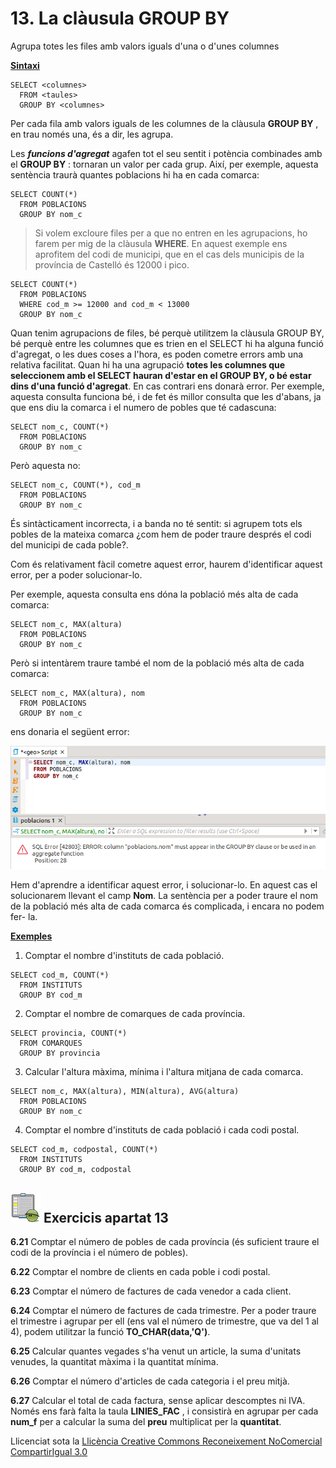 # 13\. La clàusula GROUP BY

Agrupa totes les files amb valors iguals d'una o d'unes columnes

**<u>Sintaxi</u>**
```
SELECT <columnes>  
  FROM <taules>  
  GROUP BY <columnes>
```
Per cada fila amb valors iguals de les columnes de la clàusula **GROUP BY** ,
en trau només una, és a dir, les agrupa.

Les _**funcions d'agregat**_ agafen tot el seu sentit i potència combinades
amb el **GROUP BY** : tornaran un valor per cada grup. Així, per exemple,
aquesta sentència traurà quantes poblacions hi ha en cada comarca:
```
SELECT COUNT(*)  
  FROM POBLACIONS  
  GROUP BY nom_c
```
> Si volem excloure files per a que no entren en les agrupacions, ho farem per
> mig de la clàusula **WHERE**. En aquest exemple ens aprofitem del codi de
> municipi, que en el cas dels municipis de la província de Castelló és 12000
> i pico.
```
SELECT COUNT(*)  
  FROM POBLACIONS  
  WHERE cod_m >= 12000 and cod_m < 13000  
  GROUP BY nom_c
```
Quan tenim agrupacions de files, bé perquè utilitzem la clàusula GROUP BY, bé
perquè entre les columnes que es trien en el SELECT hi ha alguna funció
d'agregat, o les dues coses a l'hora, es poden cometre errors amb una relativa
facilitat. Quan hi ha una agrupació **totes les columnes que seleccionem amb
el SELECT hauran d'estar en el GROUP BY, o bé estar dins d'una funció
d'agregat**. En cas contrari ens donarà error. Per exemple, aquesta consulta
funciona bé, i de fet és millor consulta que les d'abans, ja que ens diu la
comarca i el numero de pobles que té cadascuna:
```
SELECT nom_c, COUNT(*)  
  FROM POBLACIONS  
  GROUP BY nom_c
```
Però aquesta no:
```
SELECT nom_c, COUNT(*), cod_m  
  FROM POBLACIONS  
  GROUP BY nom_c
```
És sintàcticament incorrecta, i a banda no té sentit: si agrupem tots els
pobles de la mateixa comarca ¿com hem de poder traure després el codi del
municipi de cada poble?.

Com és relativament fàcil cometre aquest error, haurem d'identificar aquest
error, per a poder solucionar-lo.

Per exemple, aquesta consulta ens dóna la població més alta de cada comarca:
```
SELECT nom_c, MAX(altura)  
  FROM POBLACIONS  
  GROUP BY nom_c
```
Però si intentàrem traure també el nom de la població més alta de cada
comarca:
```
SELECT nom_c, MAX(altura), nom  
  FROM POBLACIONS  
  GROUP BY nom_c
```
ens donaria el següent error:

![](T6_1_13_1.png)

Hem d'aprendre a identificar aquest error, i solucionar-lo. En aquest cas el
solucionarem llevant el camp **Nom**. La sentència per a poder traure el nom
de la població més alta de cada comarca és complicada, i encara no podem fer-
la.

**<u>Exemples</u>**

  1) Comptar el nombre d'instituts de cada població.
```
SELECT cod_m, COUNT(*)  
  FROM INSTITUTS  
  GROUP BY cod_m
```
  2) Comptar el nombre de comarques de cada província.
```
SELECT provincia, COUNT(*)  
  FROM COMARQUES  
  GROUP BY provincia
```
  3) Calcular l'altura màxima, mínima i l'altura mitjana de cada comarca.
```
SELECT nom_c, MAX(altura), MIN(altura), AVG(altura)  
  FROM POBLACIONS  
  GROUP BY nom_c
```
  4) Comptar el nombre d'instituts de cada població i cada codi postal.
```
SELECT cod_m, codpostal, COUNT(*)  
  FROM INSTITUTS  
  GROUP BY cod_m, codpostal
```

## ![](icon_activity.gif) Exercicis apartat 13

**6.21** Comptar el número de pobles de cada província (és suficient traure el
codi de la província i el número de pobles).

**6.22** Comptar el nombre de clients en cada poble i codi postal.

**6.23** Comptar el número de factures de cada venedor a cada client.

**6.24** Comptar el número de factures de cada trimestre. Per a poder traure
el trimestre i agrupar per ell (ens val el número de trimestre, que va del 1
al 4), podem utilitzar la funció **TO_CHAR(data,'Q')**.

**6.25** Calcular quantes vegades s'ha venut un article, la suma d'unitats
venudes, la quantitat màxima i la quantitat mínima.

**6.26** Comptar el número d'articles de cada categoria i el preu mitjà.

**6.27** Calcular el total de cada factura, sense aplicar descomptes ni IVA.
Només ens farà falta la taula **LINIES_FAC** , i consistirà en agrupar per
cada **num_f** per a calcular la suma del **preu** multiplicat per la
**quantitat**.

Llicenciat sota la  [Llicència Creative Commons Reconeixement NoComercial
CompartirIgual 3.0](http://creativecommons.org/licenses/by-nc-sa/3.0/)

